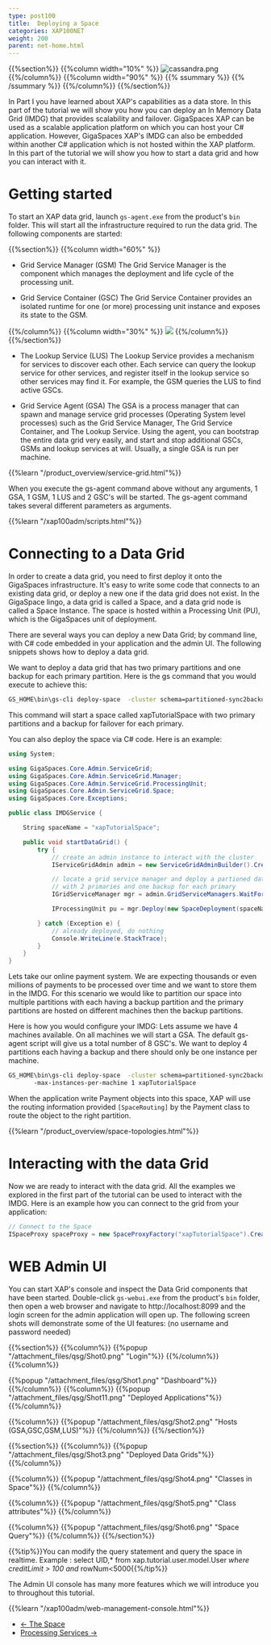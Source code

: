 ```yaml
---
type: post100
title:  Deploying a Space
categories: XAP100NET
weight: 200
parent: net-home.html
---
```



 {{%section%}}
 {{%column width="10%" %}}
 ![cassandra.png](/attachment_files/subject/deploy.png)
 {{%/column%}}
 {{%column width="90%" %}}
 {{% ssummary   %}} {{% /ssummary %}}
 {{%/column%}}
 {{%/section%}}


In Part I you have learned about XAP's capabilities as a data store. In this part of the tutorial we will show you how you can deploy an In Memory Data Grid (IMDG) that provides scalability and failover. GigaSpaces XAP can be used as a scalable application platform on which you can host your C# application. However, GigaSpaces XAP's IMDG can also be embedded within another C# application which is not hosted within the XAP platform. In this part of the tutorial we will show you how to start a data grid and how you can interact with it.

# Getting started

To start an XAP data grid, launch `gs-agent.exe` from the product's `bin` folder. This will start all the infrastructure required to run the data grid. The following components are started: 

{{%section%}}
{{%column width="60%" %}}

- Grid Service Manager (GSM)
The Grid Service Manager is the component which manages the deployment and life cycle of the processing unit.
 

- Grid Service Container (GSC)
The Grid Service Container provides an isolated runtime for one (or more) processing unit instance and exposes its state to the GSM.

{{%/column%}}
{{%column width="30%" %}}
<img src="/attachment_files/gs_runtime.jpg"  >
{{%/column%}}
{{%/section%}}

- The Lookup Service (LUS)
The Lookup Service provides a mechanism for services to discover each other. Each service can query the lookup service for other services, and register itself in the lookup service so other services may find it. For example, the GSM queries the LUS to find active GSCs.

- Grid Service Agent (GSA)
The GSA is a process manager that can spawn and manage service grid processes (Operating System level processes) such as the Grid Service Manager, The Grid Service Container, and The Lookup Service. Using the agent, you can bootstrap the entire data grid very easily, and start and stop additional GSCs, GSMs and lookup services at will. Usually, a single GSA is run per machine.

{{%learn "/product_overview/service-grid.html"%}}


When you execute the gs-agent command above without any arguments, 1 GSA, 1 GSM, 1 LUS and 2 GSC's will be started. The gs-agent command takes several different parameters as arguments.

{{%learn "/xap100adm/scripts.html"%}}
 
 
# Connecting to a Data Grid

In order to create a data grid, you need to first deploy it onto the GigaSpaces infrastructure. It's easy to write some code that connects to an existing data grid, or deploy a new one if the data grid does not exist. In the GigaSpace lingo, a data grid is called a Space, and a data grid node is called a Space Instance. The space is hosted within a Processing Unit (PU), which is the GigaSpaces unit of deployment. 

There are several ways you can deploy a new Data Grid; by command line, with C# code embedded in your application and the admin UI. The following snippets shows how to deploy a data grid.

We want to deploy a data grid that has two primary partitions and one backup for each primary partition.
Here is the gs command that you would execute to achieve this:

```bash
GS_HOME\bin\gs-cli deploy-space  -cluster schema=partitioned-sync2backup total_members=2,1  xapTutorialSpace
```
This command will start a space called xapTutorialSpace with two primary partitions and a backup for failover for each primary. 

You can also deploy the space via C# code. Here is an example:

```csharp
using System;

using GigaSpaces.Core.Admin.ServiceGrid;
using GigaSpaces.Core.Admin.ServiceGrid.Manager;
using GigaSpaces.Core.Admin.ServiceGrid.ProcessingUnit;
using GigaSpaces.Core.Admin.ServiceGrid.Space;
using GigaSpaces.Core.Exceptions;

public class IMDGService {

	String spaceName = "xapTutorialSpace";

	public void startDataGrid() {
		try {
			// create an admin instance to interact with the cluster
			IServiceGridAdmin admin = new ServiceGridAdminBuilder().CreateAdmin();

			// locate a grid service manager and deploy a partioned data grid
			// with 2 primaries and one backup for each primary
			IGridServiceManager mgr = admin.GridServiceManagers.WaitForAtLeastOne();

			IProcessingUnit pu = mgr.Deploy(new SpaceDeployment(spaceName).Partitioned(2, 1));

		} catch (Exception e) {
			// already deployed, do nothing
			Console.WriteLine(e.StackTrace);
		}
	}
}
```

Lets take our online payment system. We are expecting thousands or even millions of payments to be processed over time and we want to store them in the IMDG. For this scenario we would like to partition our space into multiple partitions with each having a backup partition and the primary partitions are hosted on different machines then the backup partitions. 

Here is how you would configure your IMDG:
Lets assume we have 4 machines available. On all machines we will start a GSA. The default gs-agent script will give us a total number of 8 GSC's. We want to deploy 4 partitions each having a backup and there should only be one instance per machine. 


```bash
GS_HOME\bin\gs-cli deploy-space  -cluster schema=partitioned-sync2backup total_members=4,1 
       -max-instances-per-machine 1 xapTutorialSpace
```
When the application write Payment objects into this space, XAP will use the routing information provided `[SpaceRouting]` by the Payment class to route the object to the right partition.

{{%learn "/product_overview/space-topologies.html"%}}



# Interacting with the data Grid
Now we are ready to interact with the data grid. All the examples we explored in the first part of the tutorial can be used to interact with the IMDG. Here is an example how you can connect to the grid from your application:


```csharp
// Connect to the Space
ISpaceProxy spaceProxy = new SpaceProxyFactory("xapTutorialSpace").Create();
```

# WEB Admin UI  
 
You can start XAP's console and inspect the Data Grid components that have been started. Double-click `gs-webui.exe` from the product's `bin` folder, then open a web browser and navigate to http://localhost:8099 and the login screen for the admin application will open up. The following screen shots will demonstrate some of the UI features: (no username and password needed)

 
{{%section%}}
{{%column%}}
{{%popup "/attachment_files/qsg/Shot0.png"  "Login"%}}
{{%/column%}}
{{%column%}}


{{%popup   "/attachment_files/qsg/Shot1.png" "Dashboard"%}}
{{%/column%}}
{{%column%}}
{{%popup "/attachment_files/qsg/Shot11.png" "Deployed Applications"%}}
{{%/column%}}

{{%column%}}
{{%popup "/attachment_files/qsg/Shot2.png" "Hosts (GSA,GSC,GSM,LUS)"%}}
{{%/column%}}
{{%/section%}}
 

{{%section%}}
{{%column%}}
{{%popup "/attachment_files/qsg/Shot3.png" "Deployed Data Grids"%}}
{{%/column%}}

{{%column%}}
{{%popup "/attachment_files/qsg/Shot4.png" "Classes in Space"%}}
{{%/column%}}

{{%column%}}
{{%popup "/attachment_files/qsg/Shot5.png" "Class attributes"%}}
{{%/column%}}

{{%column%}}
{{%popup "/attachment_files/qsg/Shot6.png" "Space Query"%}}
{{%/column%}}
{{%/section%}}
 
{{%tip%}}You can modify the query statement and query the space in realtime.
Example : select UID,* from xap.tutorial.user.model.User *where creditLimit > 100 and* rowNum<5000{{%/tip%}}
 
The Admin UI console has many more features which we will introduce you to throughout this tutorial.

   

{{%learn "/xap100adm/web-management-console.html"%}}


<ul class="pager">
  <li class="previous"><a href="./net-tutorial-part1.html">&larr; The Space</a></li>
  <li class="next"><a href="./net-tutorial-part3.html">Processing Services &rarr;</a></li>
</ul>

 
